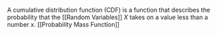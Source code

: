A cumulative distribution function (CDF) is a function that describes the probability that the [[Random Variables]] $X$ takes on a value less than a number $x$.
[[Probability Mass Function]]
